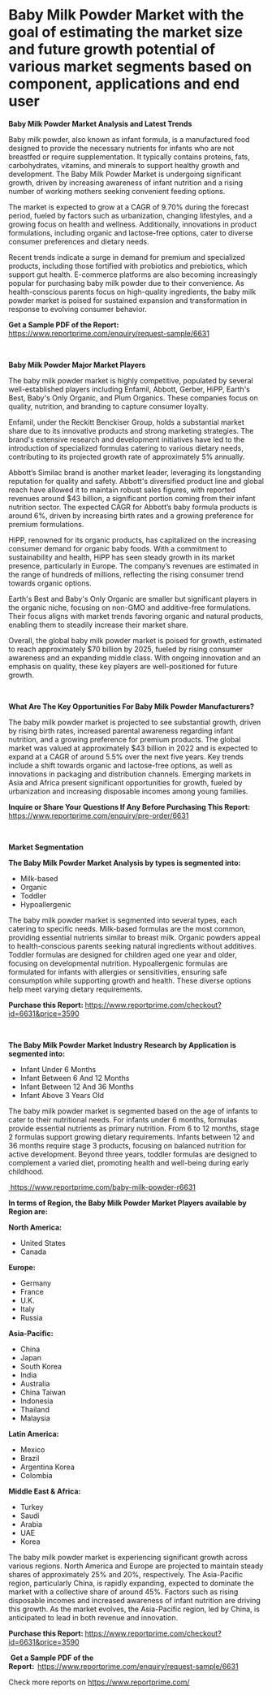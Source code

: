 <p><h1>Baby Milk Powder Market with the goal of estimating the market size and future growth potential of various market segments based on component, applications and end user</h1></p><p><strong>Baby Milk Powder Market Analysis and Latest Trends</strong></p>
<p><p>Baby milk powder, also known as infant formula, is a manufactured food designed to provide the necessary nutrients for infants who are not breastfed or require supplementation. It typically contains proteins, fats, carbohydrates, vitamins, and minerals to support healthy growth and development. The Baby Milk Powder Market is undergoing significant growth, driven by increasing awareness of infant nutrition and a rising number of working mothers seeking convenient feeding options. </p><p>The market is expected to grow at a CAGR of 9.70% during the forecast period, fueled by factors such as urbanization, changing lifestyles, and a growing focus on health and wellness. Additionally, innovations in product formulations, including organic and lactose-free options, cater to diverse consumer preferences and dietary needs. </p><p>Recent trends indicate a surge in demand for premium and specialized products, including those fortified with probiotics and prebiotics, which support gut health. E-commerce platforms are also becoming increasingly popular for purchasing baby milk powder due to their convenience. As health-conscious parents focus on high-quality ingredients, the baby milk powder market is poised for sustained expansion and transformation in response to evolving consumer behavior.</p></p>
<p><strong>Get a Sample PDF of the Report:&nbsp;</strong> <a href="https://www.reportprime.com/enquiry/request-sample/6631?utm_campaign=2793&utm_medium=2&utm_source=Github&utm_content=ia&utm_term=19032025&utm_id=baby-milk-powder">https://www.reportprime.com/enquiry/request-sample/6631</a></p>
<p>&nbsp;</p>
<p><strong>Baby Milk Powder Major Market Players</strong></p>
<p><p>The baby milk powder market is highly competitive, populated by several well-established players including Enfamil, Abbott, Gerber, HiPP, Earth's Best, Baby's Only Organic, and Plum Organics. These companies focus on quality, nutrition, and branding to capture consumer loyalty.</p><p>Enfamil, under the Reckitt Benckiser Group, holds a substantial market share due to its innovative products and strong marketing strategies. The brand's extensive research and development initiatives have led to the introduction of specialized formulas catering to various dietary needs, contributing to its projected growth rate of approximately 5% annually.</p><p>Abbott’s Similac brand is another market leader, leveraging its longstanding reputation for quality and safety. Abbott's diversified product line and global reach have allowed it to maintain robust sales figures, with reported revenues around $43 billion, a significant portion coming from their infant nutrition sector. The expected CAGR for Abbott’s baby formula products is around 6%, driven by increasing birth rates and a growing preference for premium formulations.</p><p>HiPP, renowned for its organic products, has capitalized on the increasing consumer demand for organic baby foods. With a commitment to sustainability and health, HiPP has seen steady growth in its market presence, particularly in Europe. The company’s revenues are estimated in the range of hundreds of millions, reflecting the rising consumer trend towards organic options.</p><p>Earth's Best and Baby's Only Organic are smaller but significant players in the organic niche, focusing on non-GMO and additive-free formulations. Their focus aligns with market trends favoring organic and natural products, enabling them to steadily increase their market share.</p><p>Overall, the global baby milk powder market is poised for growth, estimated to reach approximately $70 billion by 2025, fueled by rising consumer awareness and an expanding middle class. With ongoing innovation and an emphasis on quality, these key players are well-positioned for future growth.</p></p>
<p>&nbsp;</p>
<p><strong>What Are The Key Opportunities For Baby Milk Powder Manufacturers?</strong></p>
<p><p>The baby milk powder market is projected to see substantial growth, driven by rising birth rates, increased parental awareness regarding infant nutrition, and a growing preference for premium products. The global market was valued at approximately $43 billion in 2022 and is expected to expand at a CAGR of around 5.5% over the next five years. Key trends include a shift towards organic and lactose-free options, as well as innovations in packaging and distribution channels. Emerging markets in Asia and Africa present significant opportunities for growth, fueled by urbanization and increasing disposable incomes among young families.</p></p>
<p><strong>Inquire or Share Your Questions If Any Before Purchasing This Report:</strong> <a href="https://www.reportprime.com/enquiry/pre-order/6631?utm_campaign=2793&utm_medium=2&utm_source=Github&utm_content=ia&utm_term=19032025&utm_id=baby-milk-powder">https://www.reportprime.com/enquiry/pre-order/6631</a></p>
<p>&nbsp;</p>
<p><strong>Market Segmentation</strong></p>
<p><strong>The Baby Milk Powder Market Analysis by types is segmented into:</strong></p>
<p><ul><li>Milk-based</li><li>Organic</li><li>Toddler</li><li>Hypoallergenic</li></ul></p>
<p><p>The baby milk powder market is segmented into several types, each catering to specific needs. Milk-based formulas are the most common, providing essential nutrients similar to breast milk. Organic powders appeal to health-conscious parents seeking natural ingredients without additives. Toddler formulas are designed for children aged one year and older, focusing on developmental nutrition. Hypoallergenic formulas are formulated for infants with allergies or sensitivities, ensuring safe consumption while supporting growth and health. These diverse options help meet varying dietary requirements.</p></p>
<p><strong>Purchase this Report:&nbsp;</strong><a href="https://www.reportprime.com/checkout?id=6631&price=3590&utm_campaign=2793&utm_medium=2&utm_source=Github&utm_content=ia&utm_term=19032025&utm_id=baby-milk-powder">https://www.reportprime.com/checkout?id=6631&price=3590</a></p>
<p>&nbsp;</p>
<p><strong>The Baby Milk Powder Market Industry Research by Application is segmented into:</strong></p>
<p><ul><li>Infant Under 6 Months</li><li>Infant Between 6 And 12 Months</li><li>Infant Between 12 And 36 Months</li><li>Infant Above 3 Years Old</li></ul></p>
<p><p>The baby milk powder market is segmented based on the age of infants to cater to their nutritional needs. For infants under 6 months, formulas provide essential nutrients as primary nutrition. From 6 to 12 months, stage 2 formulas support growing dietary requirements. Infants between 12 and 36 months require stage 3 products, focusing on balanced nutrition for active development. Beyond three years, toddler formulas are designed to complement a varied diet, promoting health and well-being during early childhood.</p></p>
<p><a href="https://www.reportprime.com/baby-milk-powder-r6631?utm_campaign=2793&utm_medium=2&utm_source=Github&utm_content=ia&utm_term=19032025&utm_id=baby-milk-powder">&nbsp;https://www.reportprime.com/baby-milk-powder-r6631</a></p>
<p><strong>In terms of Region, the Baby Milk Powder Market Players available by Region are:</strong></p>
<p>
    <p> <strong> North America: </strong>
        <ul>
            <li>United States</li>
            <li>Canada</li>
        </ul>
        </p> 
    <p> <strong> Europe: </strong>
        <ul>
            <li>Germany</li>
            <li>France</li>
            <li>U.K.</li>
            <li>Italy</li>
            <li>Russia</li>
        </ul>
        </p> 
    <p> <strong> Asia-Pacific: </strong>
        <ul>
            <li>China</li>
            <li>Japan</li>
            <li>South Korea</li>
            <li>India</li>
            <li>Australia</li>
            <li>China Taiwan</li>
            <li>Indonesia</li>
            <li>Thailand</li>
            <li>Malaysia</li>
        </ul>
        </p> 
    <p> <strong> Latin America: </strong>
        <ul>
            <li>Mexico</li>
            <li>Brazil</li>
            <li>Argentina Korea</li>
            <li>Colombia</li>
        </ul>
        </p> 
    <p> <strong> Middle East & Africa: </strong>
        <ul>
            <li>Turkey</li>
            <li>Saudi</li>
            <li>Arabia</li>
            <li>UAE</li>
            <li>Korea</li>
        </ul>
    </p>
    </p>
<p><p>The baby milk powder market is experiencing significant growth across various regions. North America and Europe are projected to maintain steady shares of approximately 25% and 20%, respectively. The Asia-Pacific region, particularly China, is rapidly expanding, expected to dominate the market with a collective share of around 45%. Factors such as rising disposable incomes and increased awareness of infant nutrition are driving this growth. As the market evolves, the Asia-Pacific region, led by China, is anticipated to lead in both revenue and innovation.</p></p>
<p><strong>Purchase this Report: </strong><a href="https://www.reportprime.com/checkout?id=6631&price=3590&utm_campaign=2793&utm_medium=2&utm_source=Github&utm_content=ia&utm_term=19032025&utm_id=baby-milk-powder">https://www.reportprime.com/checkout?id=6631&price=3590</a></p>
<p>&nbsp;<strong>Get a Sample PDF of the Report:&nbsp;&nbsp;</strong><a href="https://www.reportprime.com/enquiry/request-sample/6631?utm_campaign=2793&utm_medium=2&utm_source=Github&utm_content=ia&utm_term=19032025&utm_id=baby-milk-powder">https://www.reportprime.com/enquiry/request-sample/6631</a></p>
<p><strong></strong></p>
<p>Check more reports on <a href="https://www.reportprime.com/?utm_campaign=2793&utm_medium=2&utm_source=Github&utm_content=ia&utm_term=19032025&utm_id=baby-milk-powder">https://www.reportprime.com/</a></p>